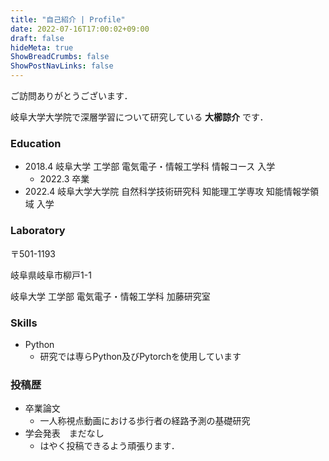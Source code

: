 ```yaml
---
title: "自己紹介 | Profile"
date: 2022-07-16T17:00:02+09:00
draft: false
hideMeta: true
ShowBreadCrumbs: false
ShowPostNavLinks: false
---
```


ご訪問ありがとうございます．

岐阜大学大学院で深層学習について研究している **大櫛諒介** です．


### Education

 - 2018.4 岐阜大学 工学部 電気電子・情報工学科 情報コース 入学
   - 2022.3 卒業
 - 2022.4 岐阜大学大学院 自然科学技術研究科 知能理工学専攻 知能情報学領域 入学

### Laboratory

〒501-1193

岐阜県岐阜市柳戸1-1

岐阜大学 工学部 電気電子・情報工学科 加藤研究室

### Skills

 - Python
   - 研究では専らPython及びPytorchを使用しています

### 投稿歴

 - 卒業論文
   - 一人称視点動画における歩行者の経路予測の基礎研究
 - 学会発表　まだなし
   - はやく投稿できるよう頑張ります．